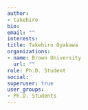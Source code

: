 ```yaml
---
author:
- takehiro
bio: 
email: ""
interests:
title: Takehiro Oyakawa
organizations:
- name: Brown University
  url: ""
role: Ph.D. Student
social:
superuser: true
user_groups:
- Ph.D. Students
---
```

